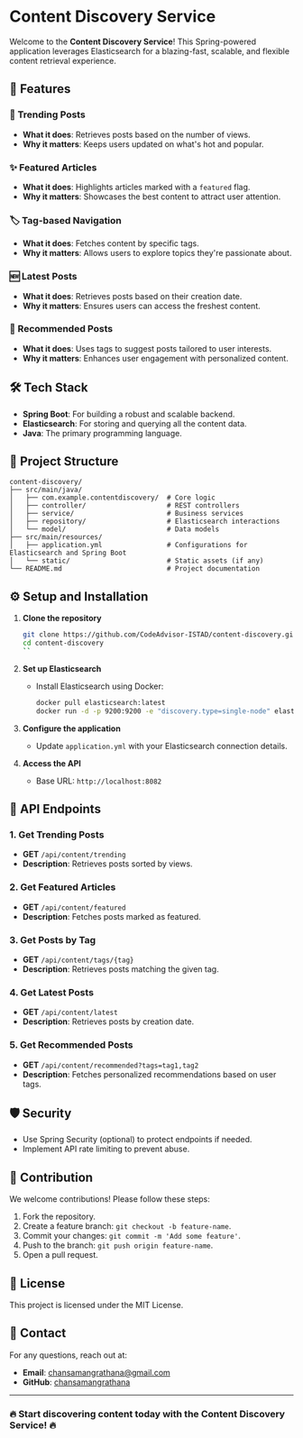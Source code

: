 # Content Discovery Service

Welcome to the **Content Discovery Service**! This Spring-powered application leverages Elasticsearch for a blazing-fast, scalable, and flexible content retrieval experience.

## 🚀 Features

### 🌟 Trending Posts
- **What it does**: Retrieves posts based on the number of views.
- **Why it matters**: Keeps users updated on what's hot and popular.

### ✨ Featured Articles
- **What it does**: Highlights articles marked with a `featured` flag.
- **Why it matters**: Showcases the best content to attract user attention.

### 🏷️ Tag-based Navigation
- **What it does**: Fetches content by specific tags.
- **Why it matters**: Allows users to explore topics they're passionate about.

### 🆕 Latest Posts
- **What it does**: Retrieves posts based on their creation date.
- **Why it matters**: Ensures users can access the freshest content.

### 🤝 Recommended Posts
- **What it does**: Uses tags to suggest posts tailored to user interests.
- **Why it matters**: Enhances user engagement with personalized content.

## 🛠️ Tech Stack
- **Spring Boot**: For building a robust and scalable backend.
- **Elasticsearch**: For storing and querying all the content data.
- **Java**: The primary programming language.

## 📂 Project Structure
```
content-discovery/
├── src/main/java/
│   ├── com.example.contentdiscovery/  # Core logic
│   ├── controller/                    # REST controllers
│   ├── service/                       # Business services
│   ├── repository/                    # Elasticsearch interactions
│   └── model/                         # Data models
├── src/main/resources/
│   ├── application.yml                # Configurations for Elasticsearch and Spring Boot
│   └── static/                        # Static assets (if any)
└── README.md                          # Project documentation
```

## ⚙️ Setup and Installation

1. **Clone the repository**
   ```bash
   git clone https://github.com/CodeAdvisor-ISTAD/content-discovery.git
   cd content-discovery
   ``

2. **Set up Elasticsearch**
    - Install Elasticsearch using Docker:
      ```bash
      docker pull elasticsearch:latest
      docker run -d -p 9200:9200 -e "discovery.type=single-node" elasticsearch:latest
      ```

3. **Configure the application**
    - Update `application.yml` with your Elasticsearch connection details.


4. **Access the API**
    - Base URL: `http://localhost:8082`

## 📄 API Endpoints

### 1. **Get Trending Posts**
- **GET** `/api/content/trending`
- **Description**: Retrieves posts sorted by views.

### 2. **Get Featured Articles**
- **GET** `/api/content/featured`
- **Description**: Fetches posts marked as featured.

### 3. **Get Posts by Tag**
- **GET** `/api/content/tags/{tag}`
- **Description**: Retrieves posts matching the given tag.

### 4. **Get Latest Posts**
- **GET** `/api/content/latest`
- **Description**: Retrieves posts by creation date.

### 5. **Get Recommended Posts**
- **GET** `/api/content/recommended?tags=tag1,tag2`
- **Description**: Fetches personalized recommendations based on user tags.

## 🛡️ Security
- Use Spring Security (optional) to protect endpoints if needed.
- Implement API rate limiting to prevent abuse.


## 🤝 Contribution
We welcome contributions! Please follow these steps:
1. Fork the repository.
2. Create a feature branch: `git checkout -b feature-name`.
3. Commit your changes: `git commit -m 'Add some feature'`.
4. Push to the branch: `git push origin feature-name`.
5. Open a pull request.

## 📝 License
This project is licensed under the MIT License.

## 💬 Contact
For any questions, reach out at:
- **Email**: chansamangrathana@gmail.com
- **GitHub**: [chansamangrathana](https://github.com/chansamangrathana)

---
### 🔥 Start discovering content today with the Content Discovery Service! 🔥


